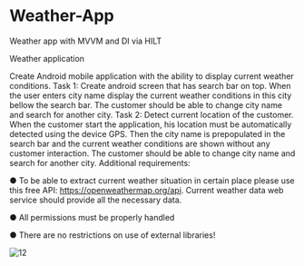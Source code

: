 # Weather-App
Weather app with MVVM and DI via HILT


Weather application

Create Android mobile application with the ability to display current weather conditions.
Task 1: Create android screen that has search bar on top. When the user enters city name display the current weather conditions in this city bellow the search bar. The customer should be able to change city name and search for another city.
Task 2: Detect current location of the customer. When the customer start the application, his location must be automatically detected using the device GPS. Then the city name is prepopulated in the search bar and the current weather conditions are shown without any customer interaction. The customer should be able to change city name and search for another city. 
Additional requirements:


●	To be able to extract current weather situation in certain place please use this free API: https://openweathermap.org/api.  Current weather data web service should provide all the necessary data.

●	All permissions must be properly handled

●	There are no restrictions on use of external libraries!




![12](https://user-images.githubusercontent.com/65896669/173962433-6af30c51-dde1-4e28-b0be-6cbab1c1cd15.jpg)

